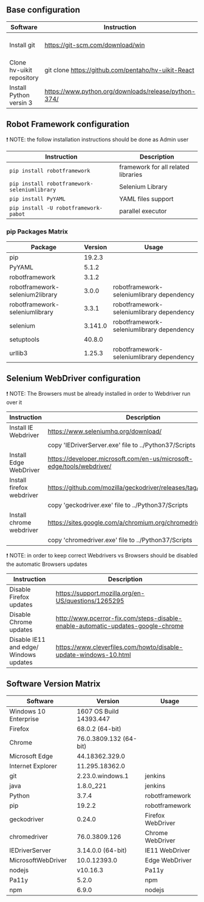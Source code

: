## Base configuration

 | Software                  | Instruction                                          | Description               |
 | ------------------------- | ---------------------------------------------------- | ------------------------- |
 | Install git               | https://git-scm.com/download/win                     | download and full install |
 | Clone hv-uikit repository | git clone https://github.com/pentaho/hv-uikit-React  | on /c/GIT                 |
 | Install Python versin 3   | https://www.python.org/downloads/release/python-374/ | download and full install |

## Robot Framework configuration
 ❗️ NOTE: the follow installation instructions should be done as Admin user

 | Instruction                                  | Description                         |
 | -------------------------------------------- | ----------------------------------- |
 | `pip install robotframework`                 | framework for all related libraries |
 | `pip install robotframework-seleniumlibrary` | Selenium Library                    |
 | `pip install PyYAML`                         | YAML files support                  |
 | `pip install -U robotframework-pabot`        | parallel executor                   |

###  pip Packages Matrix

 | Package                         | Version | Usage                                     |
 | ------------------------------- | ------- | ----------------------------------------- |
 | pip                             | 19.2.3  |                                           |
 | PyYAML                          | 5.1.2   |                                           |
 | robotframework                  | 3.1.2   |                                           |
 | robotframework-selenium2library | 3.0.0   | robotframework-seleniumlibrary dependency |
 | robotframework-seleniumlibrary  | 3.3.1   | robotframework-seleniumlibrary dependency |
 | selenium                        | 3.141.0 | robotframework-seleniumlibrary dependency |
 | setuptools                      | 40.8.0  |                                           |
 | urllib3                         | 1.25.3  | robotframework-seleniumlibrary dependency |

## Selenium WebDriver configuration
 ❗️ NOTE: The Browsers must be already installed in order to Webdriver run over it

 | Instruction               | Description                                                           |
 | ------------------------- | --------------------------------------------------------------------- |
 | Install IE Webdriver      | https://www.seleniumhq.org/download/                                  |
 |                           | copy 'IEDriverServer.exe' file to ../Python37/Scripts                 |
 | Install Edge WebDriver    | https://developer.microsoft.com/en-us/microsoft-edge/tools/webdriver/ |
 | Install firefox webdriver | https://github.com/mozilla/geckodriver/releases/tag/v0.24.0           |
 |                           | copy 'geckodriver.exe' file to ../Python37/Scripts                    |
 | Install chrome webdriver  | https://sites.google.com/a/chromium.org/chromedriver/downloads        |
 |                           | copy 'chromedriver.exe' file to ../Python37/Scripts                   |

 ❗️ NOTE: in order to keep correct Webdrivers vs Browsers should be disabled the automatic Browsers updates

 | Instruction                             | Description                                                                     |  
 | --------------------------------------- | ------------------------------------------------------------------------------- |
 | Disable Firefox updates                 | https://support.mozilla.org/en-US/questions/1265295                             |
 | Disable Chrome updates                  | http://www.pcerror-fix.com/steps-disable-enable-automatic-updates-google-chrome |
 | Disable IE11 and edge/  Windows updates | https://www.cleverfiles.com/howto/disable-update-windows-10.html                |

## Software Version Matrix      

 | Software                       | Version                 | Usage             |
 | ------------------------------ | ----------------------- | ----------------- |
 | Windows 10 Enterprise          | 1607 OS Build 14393.447 |                   |
 | Firefox                        | 68.0.2 (64-bit)         |                   |
 | Chrome                         | 76.0.3809.132 (64-bit)  |                   |
 | Microsoft Edge                 | 44.18362.329.0          |                   |
 | Internet Explorer              | 11.295.18362.0          |                   |
 | git                            | 2.23.0.windows.1        | jenkins           |
 | java                           | 1.8.0_221               | jenkins           |
 | Python                         | 3.7.4                   | robotframework    |
 | pip                            | 19.2.2                  | robotframework    |
 | geckodriver                    | 0.24.0                  | Firefox WebDriver |
 | chromedriver                   | 76.0.3809.126           | Chrome WebDriver  |
 | IEDriverServer                 | 3.14.0.0 (64-bit)       | IE11 WebDriver    |
 | MicrosoftWebDriver             | 10.0.12393.0            | Edge WebDriver    |
 | nodejs                         | v10.16.3                | Pa11y             |
 | Pa11y                          | 5.2.0                   | npm               |
 | npm                            | 6.9.0                   | nodejs            |
